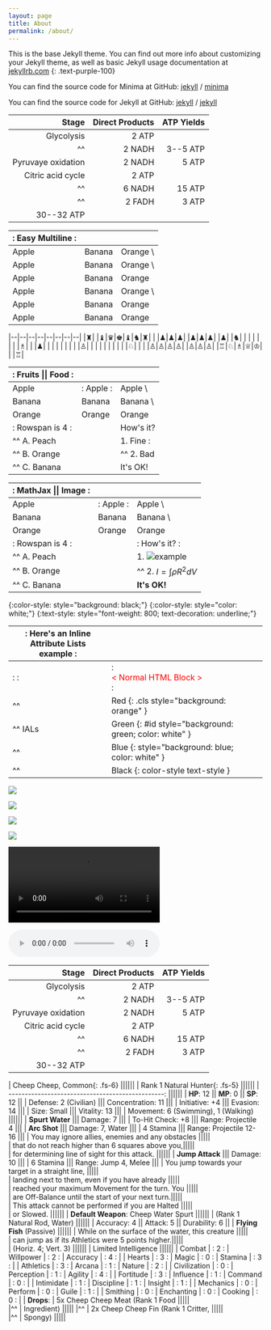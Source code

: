 ```yaml
---
layout: page
title: About
permalink: /about/
---
```


This is the base Jekyll theme. You can find out more info about customizing your Jekyll theme, as well as basic Jekyll usage documentation at [jekyllrb.com](https://jekyllrb.com/)
{: .text-purple-100}

You can find the source code for Minima at GitHub:
[jekyll][jekyll-organization] /
[minima](https://github.com/jekyll/minima)

You can find the source code for Jekyll at GitHub:
[jekyll][jekyll-organization] /
[jekyll](https://github.com/jekyll/jekyll)


[jekyll-organization]: https://github.com/jekyll

|              Stage | Direct Products | ATP Yields |
| -----------------: | --------------: | ---------: |
|         Glycolysis |          2 ATP              ||
| ^^                 |          2 NADH |   3--5 ATP |
| Pyruvaye oxidation |          2 NADH |      5 ATP |
|  Citric acid cycle |          2 ATP              ||
| ^^                 |          6 NADH |     15 ATP |
| ^^                 |          2 FADH |      3 ATP |
|                               30--32 ATP        |||

| :    Easy Multiline   : |||
| :----- | :----- | :------ |
| Apple  | Banana | Orange  \
| Apple  | Banana | Orange  \
| Apple  | Banana | Orange
| Apple  | Banana | Orange  \
| Apple  | Banana | Orange  |
| Apple  | Banana | Orange  |

|--|--|--|--|--|--|--|--|
|♜| |♝|♛|♚|♝|♞|♜|
| |♟|♟|♟| |♟|♟|♟|
|♟| |♞| | | | | |
| |♗| | |♟| | | |
| | | | |♙| | | |
| | | | | |♘| | |
|♙|♙|♙|♙| |♙|♙|♙|
|♖|♘|♗|♕|♔| | |♖|

| :        Fruits \|\| Food       : |||
| :--------- | :-------- | :--------  |
| Apple      | : Apple : | Apple      \
| Banana     |   Banana  | Banana     \
| Orange     |   Orange  | Orange     |
| :   Rowspan is 4    : || How's it?  |
|^^    A. Peach         ||   1. Fine :|
|^^    B. Orange        ||^^ 2. Bad   |
|^^    C. Banana        ||  It's OK!  |

| :                   MathJax \|\| Image                 : |||
| :------------ | :-------- | :----------------------------- |
| Apple         | : Apple : | Apple                          \
| Banana        | Banana    | Banana                         \
| Orange        | Orange    | Orange                         |
| :     Rowspan is 4     : || :        How's it?           : |
| ^^     A. Peach          ||    1. ![example][cell-image]   |
| ^^     B. Orange         || ^^ 2. $I = \int \rho R^{2} dV$ |
| ^^     C. Banana         || **It's OK!**                   |

[cell-image]: https://jekyllrb.com/img/octojekyll.png "An exemplary image"

{:color-style: style="background: black;"}
{:color-style: style="color: white;"}
{:text-style: style="font-weight: 800; text-decoration: underline;"}

|:             Here's an Inline Attribute Lists example                :||||
| ------- | ------------------ | -------------------- | ------------------ |
|:       :|:  <div style="color: red;"> &lt; Normal HTML Block > </div> :|||
| ^^      |   Red    {: .cls style="background: orange" }                |||
| ^^ IALs |   Green  {: #id style="background: green; color: white" }    |||
| ^^      |   Blue   {: style="background: blue; color: white" }         |||
| ^^      |   Black  {: color-style text-style }                         |||

![](http://open.spotify.com/track/4Dg5moVCTqxAb7Wr8Dq2T5)

![](https://www.youtube.com/watch?v=Ptk_1Dc2iPY)

![](//www.youtube.com/watch?v=Ptk_1Dc2iPY?width=800&height=500)

![](https://soundcloud.com/aviciiofficial/preview-avicii-vs-lenny)

![](//www.html5rocks.com/en/tutorials/video/basics/devstories.webm)

![](//www.soundhelix.com/examples/mp3/SoundHelix-Song-1.mp3?autoplay=1&loop=1)

<script type="text/markdown">
# Hybrid HTML with Markdown is a not bad choice ^\_^

## Table Usage

| :        Fruits \|\| Food       : |||
| :--------- | :-------- | :--------  |
| Apple      | : Apple : | Apple      \
| Banana     |   Banana  | Banana     \
| Orange     |   Orange  | Orange     |
| :   Rowspan is 4    : || How's it?  |
|^^    A. Peach         ||   1. Fine :|
|^^    B. Orange        ||^^ 2. Bad   |
|^^    C. Banana        ||  It's OK!  |

## Video Usage

![](https://www.youtube.com/watch?v=Ptk_1Dc2iPY)
</script>

|              Stage | Direct Products | ATP Yields |
| -----------------: | --------------: | ---------: |
|         Glycolysis |          2 ATP              ||
| ^^                 |          2 NADH |   3--5 ATP |
| Pyruvaye oxidation |          2 NADH |      5 ATP |
|  Citric acid cycle |          2 ATP              ||
| ^^                 |          6 NADH |     15 ATP |
| ^^                 |          2 FADH |      3 ATP |
|                               30--32 ATP        |||

| Cheep Cheep, Common{: .fs-6}                      ||||||
| Rank 1 Natural Hunter{: .fs-5}                    ||||||
| ------------------------------------------------: ||||||
| **HP**: 12 || **MP**: 0 || **SP**: 12             ||
| Defense: 2 (Civilian) ||| Concentration: 11       |||
| Initiative: +4 ||| Evasion: 14                    |||
| Size: Small ||| Vitality: 13                      |||
| Movement: 6 (Swimming), 1 (Walking)               ||||||
| **Spurt Water** ||| Damage: 7                     |||
| To-Hit Check: +8 ||| Range: Projectile 4          |||
| **Arc Shot** ||| Damage: 7, Water                 |||
| 4 Stamina ||| Range: Projectile 12-16             |||
| You may ignore allies, enemies and any obstacles  ||||| \
| that do not reach higher than 6 squares above you,||||| \
| for determining line of sight for this attack.    ||||||
| **Jump Attack** ||| Damage: 10                    |||
| 6 Stamina ||| Range: Jump 4, Melee                |||
| You jump towards your target in a straight line,  ||||| \
| landing next to them, even if you have already    ||||| \
| reached your maximum Movement for the turn. You   ||||| \
| are Off-Balance until the start of your next turn.||||| \
| This attack cannot be performed if you are Halted ||||| \
| or Slowed.                                        ||||||
| **Default Weapon**: Cheep Water Spurt             ||||||
| (Rank 1 Natural Rod, Water)                       ||||||
| Accuracy: 4 || Attack: 5 || Durability: 6         ||
| **Flying Fish** (Passive)                         ||||||
| While on the surface of the water, this creature  ||||| \
| can jump as if its Athletics were 5 points higher.||||| \
| (Horiz. 4; Vert. 3)                               ||||||
| Limited Intelligence                              ||||||
| Combat | : 2 : | Willpower | : 2 : | Accuracy | : 4 : |
| Hearts | : 3 : | Magic | : 0 : | Stamina | : 3 : |
| Athletics | : 3 : | Arcana | : 1 : | Nature | : 2 : |
| Civilization | : 0 : | Perception | : 1 : | Agility | : 4 : |
| Fortitude | : 3 : | Influence | : 1 : | Command | : 0 : |
| Intimidate | : 1 : | Discipline | : 1 : | Insight | : 1 : |
| Mechanics | : 0 : | Perform | : 0 : | Guile | : 1 : |
| Smithing | : 0 : | Enchanting | : 0 : | Cooking | : 0 : |
| **Drops**: | 5x Cheep Cheep Meat (Rank 1 Food     |||||\
|^^          | Ingredient)                          |||||
|^^          | 2x Cheep Cheep Fin (Rank 1 Critter,  |||||\
|^^          | Spongy)                              |||||